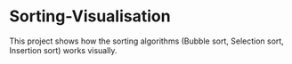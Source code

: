 # Sorting-Visualisation

This project shows how the sorting algorithms (Bubble sort, Selection sort, Insertion sort) works visually.
